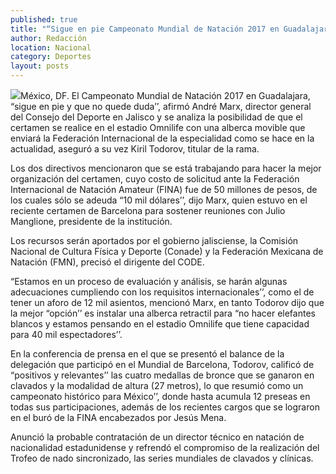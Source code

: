 ```yaml
---
published: true
title: "“Sigue en pie Campeonato Mundial de Natación 2017 en Guadalajara”: André Marx"
author: Redacción
location: Nacional
category: Deportes
layout: posts
---
```


![](http://i.imgur.com/G6gW64Tm.jpg)México, DF. El Campeonato Mundial de Natación 2017 en Guadalajara, “sigue en pie y que no quede duda’’, afirmó André Marx, director general del Consejo del Deporte en Jalisco y se analiza la posibilidad de que el certamen se realice en el estadio Omnilife con una alberca movible que enviará la Federación Internacional de la especialidad como se hace en la actualidad, aseguró a su vez Kiril Todorov, titular de la rama.

Los dos directivos mencionaron que se está trabajando para hacer la mejor organización del certamen, cuyo costo de solicitud ante la Federación Internacional de Natación Amateur (FINA) fue de 50 millones de pesos, de los cuales sólo se adeuda “10 mil dólares’’, dijo Marx, quien estuvo en el reciente certamen de Barcelona para sostener reuniones con Julio Manglione, presidente de la institución.

Los recursos serán aportados por el gobierno jalisciense, la Comisión Nacional de Cultura Física y Deporte (Conade) y la Federación Mexicana de Natación (FMN), precisó el dirigente del CODE.

“Estamos en un proceso de evaluación y análisis, se harán algunas adecuaciones cumpliendo con los requisitos internacionales’’, como el de tener un aforo de 12 mil asientos, mencionó Marx, en tanto Todorov dijo que la mejor “opción’’ es instalar una alberca retractil para “no hacer elefantes blancos y estamos pensando en el estadio Omnilife que tiene capacidad para 40 mil espectadores’’.

En la conferencia de prensa en el que se presentó el balance de la delegación que participó en el Mundial de Barcelona, Todorov, calificó de “positivos y relevantes’’ las cuatro medallas de bronce que se ganaron en clavados y la modalidad de altura (27 metros), lo que resumió como un campeonato histórico para México’’, donde hasta acumula 12 preseas en todas sus participaciones, además de los recientes cargos que se lograron en el buró de la FINA encabezados por Jesús Mena.

Anunció la probable contratación de un director técnico en natación de nacionalidad estadunidense y refrendó el compromiso de la realización del Trofeo de nado sincronizado, las series mundiales de clavados y clínicas.

